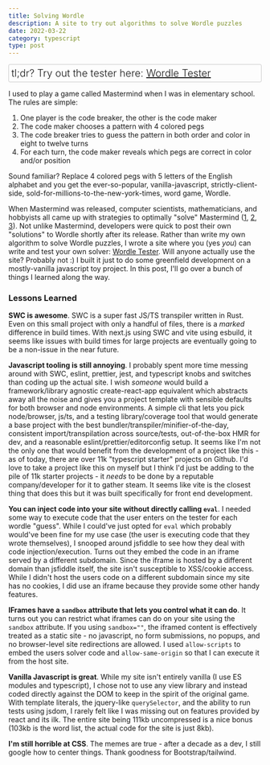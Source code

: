```yaml
---
title: Solving Wordle
description: A site to try out algorithms to solve Wordle puzzles
date: 2022-03-22
category: typescript
type: post 
---
```


<div style="font-size: 1.25rem; font-weight: 300; border: 1px solid rgba(0, 0, 0, 0.2); border-radius: 3px; padding: 5px">
tl;dr? Try out the tester here: <a href="/apps/wt/index.html">Wordle Tester</a>
</div>

I used to play a game called Mastermind when I was in elementary school. The rules are simple:

1. One player is the code breaker, the other is the code maker
2. The code maker chooses a pattern with 4 colored pegs
3. The code breaker tries to guess the pattern in both order and color in eight to twelve turns
4. For each turn, the code maker reveals which pegs are correct in color and/or position

Sound familiar? Replace 4 colored pegs with 5 letters of the English alphabet and you get the ever-so-popular, vanilla-javascript, strictly-client-side, sold-for-millions-to-the-new-york-times, word game, Wordle. 

When Mastermind was released, computer scientists, mathematicians, and hobbyists all came up with strategies to optimally "solve" Mastermind ([1](https://www.cs.uni.edu/~wallingf/teaching/cs3530/resources/knuth-mastermind.pdf), [2](https://arxiv.org/pdf/1305.1010.pdf), [3](https://doi.org/10.1007/978-3-642-44973-4_31)). Not unlike Mastermind, developers were quick to post their own "solutions" to Wordle shortly after its release. Rather than write my own algorithm to solve Wordle puzzles, I wrote a site where you (yes *you*) can write and test your own solver: [Wordle Tester](/apps/wt/index.html). Will anyone actually use the site? Probably not :) I built it just to do some greenfield development on a mostly-vanilla javascript toy project. In this post, I'll go over a bunch of things I learned along the way.

### Lessons Learned

**SWC is awesome**. SWC is a super fast JS/TS transpiler written in Rust. Even on this small project with only a handful of files, there is a *marked* difference in build times. With next.js using SWC and vite using esbuild, it seems like issues with build times for large projects are eventually going to be a non-issue in the near future.

**Javascript tooling is still annoying**. I probably spent more time messing around with SWC, eslint, prettier, jest, and typescript knobs and switches than coding up the actual site. I wish *someone* would build a framework/library agnostic create-react-app equivalent which abstracts away all the noise and gives you a project template with sensible defaults for both browser and node environments.  A simple cli that lets you pick node/browser, js/ts, and a testing library/coverage tool that would generate a base project with the best bundler/transpiler/minifier-of-the-day, consistent import/transpilation across source/tests, out-of-the-box HMR for dev, and a reasonable eslint/prettier/editorconfig setup. It seems like I'm not the only one that would benefit from the development of a project like this - as of today, there are over 11k "typescript starter" projects on Github. I'd love to take a project like this on myself but I think I'd just be adding to the pile of 11k starter projects - it *needs* to be done by a reputable company/developer for it to gather steam. It seems like vite is the closest thing that does this but it was built specifically for front end development.

**You can inject code into your site without directly calling `eval`**. I needed some way to execute code that the user enters on the tester for each wordle "guess". While I could've just opted for `eval` which probably would've been fine for my use case (the user is executing code that they wrote themselves), I snooped around jsfiddle to see how they deal with code injection/execution. Turns out they embed the code in an iframe served by a different subdomain. Since the iframe is hosted by a different domain than jsfiddle itself, the site isn't susceptible to XSS/cookie access. While I didn't host the users code on a different subdomain since my site has no cookies, I did use an iframe because they provide some other handy features.

**IFrames have a `sandbox` attribute that lets you control what it can do**. It turns out you can restrict what iframes can do on your site using the `sandbox` attribute. If you using `sandbox=""`, the iframed content is effectively treated as a static site - no javascript, no form submissions, no popups, and no browser-level site redirections are allowed. I used `allow-scripts` to embed the users solver code and `allow-same-origin` so that I can execute it from the host site.

**Vanilla Javascript is great**. While my site isn't entirely vanilla (I use ES modules and typescript), I chose not to use any view library and instead coded directly against the DOM to keep in the spirit of the original game. With template literals, the jquery-like `querySelector`, and the ability to run tests using jsdom, I rarely felt like I was missing out on features provided by react and its ilk. The entire site being 111kb uncompressed is a nice bonus (103kb is the word list, the actual code for the site is just 8kb).

**I'm still horrible at CSS**. The memes are true - after a decade as a dev, I still google how to center things. Thank goodness for Bootstrap/tailwind.